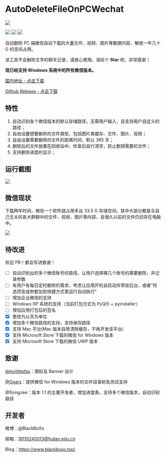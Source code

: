 # AutoDeleteFileOnPCWechat

![](https://markdown-pic-blackboxo.oss-cn-shanghai.aliyuncs.com/banner.png)

[![](https://img.shields.io/badge/platform-win64-lightgrey)](https://github.com/blackboxo/AutoDeleteFileOnPCWechat/releases) [![](https://img.shields.io/github/v/release/blackboxo/AutoDeleteFileOnPCWechat)](https://github.com/blackboxo/AutoDeleteFileOnPCWechat/releases) [![](https://img.shields.io/github/downloads/blackboxo/AutoDeleteFileOnPCWechat/total)](https://github.com/blackboxo/AutoDeleteFileOnPCWechat/releases)

自动删除 PC 端微信自动下载的大量文件、视频、图片等数据内容，解放一年几十 G 的空间占用。

该工具不会删除文字的聊天记录，请放心使用。请给个 **Star** 吧，非常感谢！

**现已经支持 Windows 系统中的所有微信版本。**

[国内地址 - 点击下载](
https://www.lanzous.com/i9t50ra)

[Github Release - 点击下载](
https://github.com/blackboxo/AutoDeleteFileOnPCWechat/releases/download/v1.2/AutoDeleteFileOnPCWechatV1.2.exe)



## 特性
1. 自动识别各个微信版本的默认存储路径，无需用户输入，且支持用户自定义的路径；
2. 自由设置想要删除的文件类型，包括图片类缓存、文件、图片、视频；
3. 自由设置需要删除的文件的距离时间，默认 365 天；
4. 删除后的文件放置在回收站中，检查后自行清空，防止删错需要的文件；
5. 支持删除进度的显示；

## 运行截图

![](https://markdown-pic-blackboxo.oss-cn-shanghai.aliyuncs.com/20200229191711.png)

## 微信现状

下载两年时间，微信一个软件就占用多达 33.5 G 存储空间。其中大部分都是与自己无关的各大群聊中的文件、视频、图片等内容，且很久以前的文件仍旧存在电脑中。

![](https://markdown-pic-blackboxo.oss-cn-shanghai.aliyuncs.com/20200213142805.png)

## 待改进

欢迎 PR！都会写进致谢！

- [ ] 自动识别出的多个微信账号的路径，让用户选择哪几个账号的需要删除，并记录参数
- [ ] 有用户有每日定时删除的需求，考虑让应用开机自启动并常驻后台，或者“将选项变成参数加到快捷方式里运行自动执行”
- [ ] 增加企业微信的支持
- [ ] Windows XP 系统的支持（当前打包方式为 PyQt5 + pyinstaller）
- [ ] 增加应用打包后的签名
- [x] 更改为以天为单位
- [x] 增加多个微信路径的支持，支持保存路径
- [x] 支持 Mac 平台(Mac 版本自带清除缓存，不再开发该平台)
- [x] 支持 Microsoft Store 下载的微信 for Windows 版本
- [x] 支持 Microsoft Store 下载的微信 UWP 版本

## 致谢

[@mylittlefox](https://www.mylittlefox.art)：图标及 Banner 设计

[@Gears](https://refun.eu.org)：提供微信 for Windows 版本的文件目录树及测试支持

@SongJee：版本 1.1 的主要开发者，增加进度条，支持多个微信版本，自动识别路径

## 开发者

微博：@BlackBoXo

邮箱：18110240013@fudan.edu.cn

Blog：https://www.blackboxo.top/